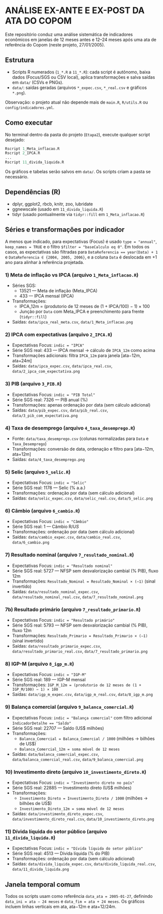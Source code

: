 # ANÁLISE EX-ANTE E EX-POST DA ATA DO COPOM

Este repositório conduz uma análise sistemática de indicadores econômicos em janelas de 12 meses antes e 12–24 meses após uma ata de referência do Copom (neste projeto, 27/01/2005).

## Estrutura
- Scripts R numerados (`1_*.R` a `11_*.R`): cada script é autônomo, baixa dados (Focus/SGS ou CSV local), aplica transformações e salva saídas em `data/` (CSVs e PNGs).
- `data/`: saídas geradas (arquivos `*_expec.csv`, `*_real.csv` e gráficos `*.png`).

Observação: o projeto atual não depende mais de `main.R`, `R/utils.R` ou `config/indicadores.yml`.

## Como executar
No terminal dentro da pasta do projeto (`Etapa2`), execute qualquer script desejado:

```r
Rscript 1_Meta_inflacao.R
Rscript 2_IPCA.R
...
Rscript 11_divida_liquida.R
```

Os gráficos e tabelas serão salvos em `data/`. Os scripts criam a pasta se necessário.

## Dependências (R)
- dplyr, ggplot2, rbcb, knitr, zoo, lubridate
- ggnewscale (usado em `11_divida_liquida.R`)
- tidyr (usado pontualmente via `tidyr::fill` em `1_Meta_inflacao.R`)

## Séries e transformações por indicador
A menos que indicado, para expectativas (Focus) é usado `type = "annual"`, `keep_names = TRUE` e o filtro `$filter = "baseCalculo eq 0"`. Em todos os casos, as expectativas são filtradas para `DataReferencia == year(Data) + 1` e `DataReferencia ∈ {2004, 2005, 2006}`, e a coluna `Data` é deslocada em +1 ano para alinhar à referência projetada.

### 1) Meta de inflação vs IPCA (arquivo `1_Meta_inflacao.R`)
- Séries SGS:
  - 13521 — Meta de inflação (Meta_IPCA)
  - 433 — IPCA mensal (IPCA)
- Transformações:
  - IPCA_12m = (produtorio de 12 meses de (1 + IPCA/100) − 1) × 100
  - Junção por `Data` com Meta_IPCA e preenchimento para frente (`tidyr::fill`)
- Saídas: `data/ipca_real_meta.csv`, `data/1_Meta_inflacao.png`

### 2) IPCA com expectativas (arquivo `2_IPCA.R`)
- Expectativas Focus: `indic = "IPCA"`
- Série SGS real: 433 — IPCA mensal → cálculo de `IPCA_12m` como acima
- Transformações adicionais: filtra `IPCA_12m` para janela [ata−12m, ata+24m]
- Saídas: `data/ipca_expec.csv`, `data/ipca_real.csv`, `data/2_ipca_com_expectativa.png`

### 3) PIB (arquivo `3_PIB.R`)
- Expectativas Focus: `indic = "PIB Total"`
- Série SGS real: 7326 — PIB anual (%)
- Transformações: apenas ordenação por data (sem cálculo adicional)
- Saídas: `data/pib_expec.csv`, `data/pib_real.csv`, `data/3_pib_com_expectativa.png`

### 4) Taxa de desemprego (arquivo `4_taxa_desemprego.R`)
- Fonte: `data/taxa_desemprego.csv` (colunas normalizadas para `Data` e `Taxa_Desemprego`)
- Transformações: conversão de data, ordenação e filtro para [ata−12m, ata+12m]
- Saídas: `data/4_taxa_desemprego.png`

### 5) Selic (arquivo `5_selic.R`)
- Expectativas Focus: `indic = "Selic"`
- Série SGS real: 1178 — Selic (% a.a.)
- Transformações: ordenação por data (sem cálculo adicional)
- Saídas: `data/selic_expec.csv`, `data/selic_real.csv`, `data/5_selic.png`

### 6) Câmbio (arquivo `6_cambio.R`)
- Expectativas Focus: `indic = "Câmbio"`
- Série SGS real: 1 — Câmbio R$/US$
- Transformações: ordenação por data (sem cálculo adicional)
- Saídas: `data/cambio_expec.csv`, `data/cambio_real.csv`, `data/6_cambio.png`

### 7) Resultado nominal (arquivo `7_resultado_nominal.R`)
- Expectativas Focus: `indic = "Resultado nominal"`
- Série SGS real: 5727 — NFSP sem desvalorização cambial (% PIB), fluxo 12m
- Transformações: `Resultado_Nominal = Resultado_Nominal × (−1)` (sinal invertido)
- Saídas: `data/resultado_nominal_expec.csv`, `data/resultado_nominal_real.csv`, `data/7_resultado_nominal.png`

### 7b) Resultado primário (arquivo `7_resultado_primario.R`)
- Expectativas Focus: `indic = "Resultado primário"`
- Série SGS real: 5793 — NFSP sem desvalorização cambial (% PIB), fluxo 12m
- Transformações: `Resultado_Primario = Resultado_Primario × (−1)` (sinal invertido)
- Saídas: `data/resultado_primario_expec.csv`, `data/resultado_primario_real.csv`, `data/7_resultado_primario.png`

### 8) IGP-M (arquivo `8_igp_m.R`)
- Expectativas Focus: `indic = "IGP-M"`
- Série SGS real: 189 — IGP-M mensal
- Transformações: `IGP_M_12m = (produtorio de 12 meses de (1 + IGP_M/100) − 1) × 100`
- Saídas: `data/igp_m_expec.csv`, `data/igp_m_real.csv`, `data/8_igp_m.png`

### 9) Balança comercial (arquivo `9_balanca_comercial.R`)
- Expectativas Focus: `indic = "Balança comercial"` com filtro adicional `IndicadorDetalhe == "Saldo"`
- Série SGS real: 22707 — Saldo (US$ milhões)
- Transformações:
  - `Balanca_Comercial = Balanca_Comercial / 1000` (milhões → bilhões de US$)
  - `Balanca_Comercial_12m = soma móvel de 12 meses`
- Saídas: `data/balanca_comercial_expec.csv`, `data/balanca_comercial_real.csv`, `data/9_balanca_comercial.png`

### 10) Investimento direto (arquivo `10_investimento_direto.R`)
- Expectativas Focus: `indic = "Investimento direto no país"`
- Série SGS real: 22885 — Investimento direto (US$ milhões)
- Transformações:
  - `Investimento_Direto = Investimento_Direto / 1000` (milhões → bilhões de US$)
  - `Investimento_Direto_12m = soma móvel de 12 meses`
- Saídas: `data/investimento_direto_expec.csv`, `data/investimento_direto_real.csv`, `data/10_investimento_direto.png`

### 11) Dívida líquida do setor público (arquivo `11_divida_liquida.R`)
- Expectativas Focus: `indic = "Dívida líquida do setor público"`
- Série SGS real: 4513 — Dívida líquida (% do PIB)
- Transformações: ordenação por data (sem cálculo adicional)
- Saídas: `data/divida_liquida_expec.csv`, `data/divida_liquida_real.csv`, `data/11_divida_liquida.png`

## Janela temporal comum
Todos os scripts usam como referência `data_ata = 2005-01-27`, definindo `data_ini = ata − 24 meses` e `data_fim = ata + 24 meses`. Os gráficos incluem linhas verticais em ata, ata−12m e ata+12/24m.

